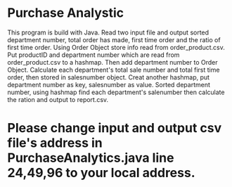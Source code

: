 # Purchase Analystic

This program is build with Java. 
Read two input file and output sorted department number, total order has made, first time order and the ratio of first time order.
Using Order Object store info read from order_product.csv. Put productID and department number which are read from order_product.csv to a hashmap. 
Then add department number to Order Object.
Calculate each department's total sale number and total first time order, then stored in salesnumber object.
Creat another hashmap, put department number as key, salesnumber as value.
Sorted department number, using hashmap find each department's salenumber then calculate the ration and output to report.csv.

# Please change input and output csv file's address in PurchaseAnalytics.java line 24,49,96 to your local address.

